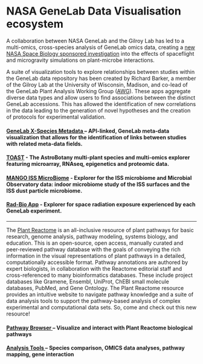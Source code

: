 # NASA GeneLab Data Visualisation ecosystem

A collaboration between NASA GeneLab and the Gilroy Lab has led to a multi-omics, cross-species analysis of GeneLab omics data, creating a [new NASA Space Biology sponsored investigation](https://science.nasa.gov/science-news/bps/SpaceBiologyProgramNRAAwardsSep2020?fbclid=IwAR0QHO6hmNjyYWE-hRTL5eVB1mz0UyM-NgAwfFgCqDdZ3xs6RXVZO9oknBY) into the effects of spaceflight and microgravity simulations on plant-microbe interactions.

A suite of visualization tools to explore relationships between studies within the GeneLab data repository has been created by Richard Barker, a member of the Gilroy Lab at the University of Wisconsin, Madison, and co-lead of the GeneLab Plant Analysis Working Group ([AWG](https://genelab.nasa.gov/awg/charter)). These apps aggregate diverse data types and allow users to find associations between the distinct GeneLab accessions. This has allowed the identification of new correlations in the data leading to the generation of novel hypotheses and the creation of protocols for experimental validation.

#### &#x20;    [GeneLab X-Species Metadata ](https://astrobiology.botany.wisc.edu/astrobotany-toast/x-species-meta-analysis)– API-linked, GeneLab meta-data visualization that allows for the identification of links between studies with related meta-data fields.

#### &#x20;  [TOAST](https://astrobiology.botany.wisc.edu/astrobotany-toast/tutorial-metadata) - The AstroBotany multi-plant species and multi-omics explorer featuring microarray, RNAseq, epigenetics and proteomic data.&#x20;

#### &#x20;    [MANGO ISS MicroBiome](https://astrobiology.botany.wisc.edu/astromicrobiology-mango) - Explorer for the ISS microbiome and Microbial Observatory data: indoor microbiome study of the ISS surfaces and the ISS dust particle microbiome.&#x20;

#### &#x20;    [Rad-Bio App](https://astrobiology.botany.wisc.edu/astro-rad-bio-app) - Explorer for space radiation exposure experienced by each GeneLab experiment.&#x20;

***

The [Plant Reactome](https://plantreactome.gramene.org/index.php?option=com\_content\&view=featured\&Itemid=101\&lang=en) is an all-inclusive resource of plant pathways for basic research, genome analysis, pathway modeling, systems biology, and education. This is an open-source, open access, manually curated and peer-reviewed pathway database with the goals of conveying the rich information in the visual representations of plant pathways in a detailed, computationally accessible format. Pathway annotations are authored by expert biologists, in collaboration with the Reactome editorial staff and cross-referenced to many bioinformatics databases. These include project databases like Gramene, Ensembl, UniProt, ChEBI small molecule databases, PubMed, and Gene Ontology. The Plant Reactome resource provides an intuitive website to navigate pathway knowledge and a suite of data analysis tools to support the pathway-based analysis of complex experimental and computational data sets. So, come and check out this new resource!

#### &#x20;    [Pathway Browser ](https://plantreactome.gramene.org/PathwayBrowser/)– Visualize and interact with Plant Reactome biological pathways

#### &#x20;    [Analysis Tools ](https://plantreactome.gramene.org/PathwayBrowser/#TOOL=AT) – Species comparison, OMICS data analyses, pathway mapping, gene interaction
